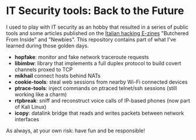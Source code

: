 # **IT Security tools**: Back to the Future

I used to play with IT security as an hobby that resulted in a series of 
public tools and some articles published on the [Italian hacking E-zines](http://www.autistici.org/hacking_e-zines/) "Butchered From Inside" and "Newbies".
This repository contains part of what I've learned during those golden days.

* **hopfake**: monitor and fake network traceroute requests
* **libimbw**: library that implements a full duplex protocol to build covert channels proxed to TCP
* **mikhail** connect hosts behind NATs
* **cookie-tools**: steal web sessions from nearby Wi-Fi connected devices
* **ptrace-tools**: inject commands on ptraced telnet/ssh sessions (still working like a charm)
* **rtpbreak**: sniff and reconstruct voice calls of IP-based phones (now part of Kali Linux)
* **icopy**: datalink bridge that reads and writes packets between network interfaces

As always, at your own risk: have fun and be responsible!
